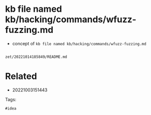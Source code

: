 # kb file named kb/hacking/commands/wfuzz-fuzzing.md

- concept of `kb file named kb/hacking/commands/wfuzz-fuzzing.md`

```
```

` zet/20221014185849/README.md `

# Related

- 20221003151443

Tags:

    #idea
